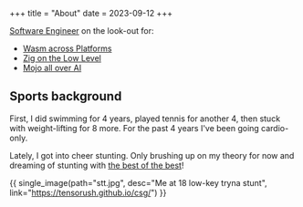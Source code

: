 +++
title = "About"
date = 2023-09-12
+++

[Software Engineer](https://tensorush.github.io/cv/en.pdf) on the look-out for:

* [Wasm across Platforms](https://webassembly.org)
* [Zig on the Low Level](https://ziglang.org)
* [Mojo all over AI](https://www.modular.com/mojo)

## Sports background

First, I did swimming for 4 years, played tennis for another 4, then stuck with weight-lifting for 8 more. For the past 4 years I've been going cardio-only.

Lately, I got into cheer stunting. Only brushing up on my theory for now and dreaming of stunting with [the best of the best](@/csg.md)!

{{ single_image(path="stt.jpg", desc="Me at 18 low-key tryna stunt", link="https://tensorush.github.io/csg/") }}
